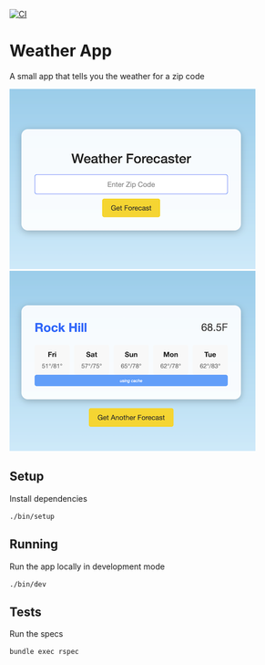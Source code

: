 [![CI](https://github.com/invalidusrname/weather_app/actions/workflows/ci.yml/badge.svg)](https://github.com/invalidusrname/weather_app/actions/workflows/ci.yml)

# Weather App

A small app that tells you the weather for a zip code

![Weather Form](public/form.png)
![Weather Forecast](public/forecast.png)

## Setup

Install dependencies

```
./bin/setup
```

## Running

Run the app locally in development mode

```
./bin/dev
```

## Tests

Run the specs

```
bundle exec rspec
```
